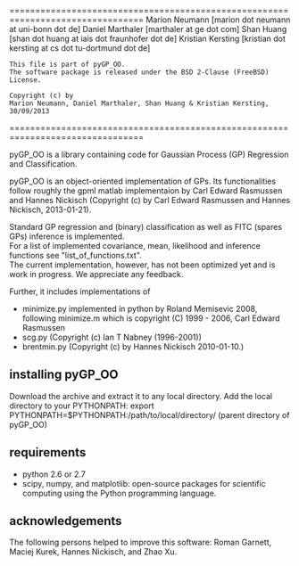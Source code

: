 ================================================================================
    Marion Neumann [marion dot neumann at uni-bonn dot de]
    Daniel Marthaler [marthaler at ge dot com]
    Shan Huang [shan dot huang at iais dot fraunhofer dot de]
    Kristian Kersting [kristian dot kersting at cs dot tu-dortmund dot de]

    This file is part of pyGP_OO.
    The software package is released under the BSD 2-Clause (FreeBSD) License.

    Copyright (c) by
    Marion Neumann, Daniel Marthaler, Shan Huang & Kristian Kersting, 30/09/2013
================================================================================

pyGP_OO is a library containing code for Gaussian Process (GP) Regression and Classification.

pyGP_OO is an object-oriented implementation of GPs. Its functionalities follow roughly the gpml matlab implementaion by Carl Edward Rasmussen and Hannes Nickisch (Copyright (c) by Carl Edward Rasmussen and Hannes Nickisch, 2013-01-21).

Standard GP regression and (binary) classification as well as FITC (spares GPs) inference is implemented.  
For a list of implemented covariance, mean, likelihood and inference functions see "list_of_functions.txt".  
The current implementation, however, has not been optimized yet and is work in progress. We appreciate any feedback.


Further, it includes implementations of
- minimize.py implemented in python by Roland Memisevic 2008, following minimize.m which is copyright (C) 1999 - 2006, Carl Edward Rasmussen
- scg.py (Copyright (c) Ian T Nabney (1996-2001))
- brentmin.py (Copyright (c) by Hannes Nickisch 2010-01-10.)


installing pyGP_OO
------------------
Download the archive and extract it to any local directory.
Add the local directory to your PYTHONPATH:
	export PYTHONPATH=$PYTHONPATH:/path/to/local/directory/ (parent directory of pyGP_OO)

requirements
--------------
- python 2.6 or 2.7
- scipy, numpy, and matplotlib: open-source packages for scientific computing using the Python programming language. 


acknowledgements
--------------
The following persons helped to improve this software: Roman Garnett, Maciej Kurek, Hannes Nickisch, and Zhao Xu.
